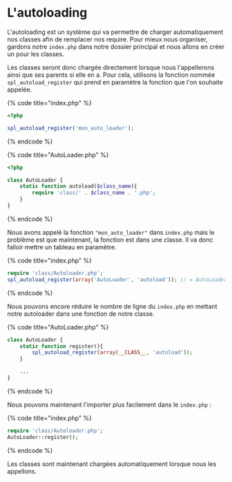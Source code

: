 # L'autoloading

L'autoloading est un système qui va permettre de charger automatiquement nos classes afin de remplacer nos require. Pour mieux nous organiser, gardons notre `index.php` dans notre dossier principal et nous allons en créer un pour les classes.&#x20;

Les classes seront donc chargée directement lorsque nous l'appellerons ainsi que ses parents si elle en a. Pour cela, utilisons la fonction nommée `spl_autoload_register` qui prend en paramètre la fonction que l'on souhaite appelée.

{% code title="index.php" %}
```php
<?php

spl_autoload_register('mon_auto_loader');
```
{% endcode %}

{% code title="AutoLoader.php" %}
```php
<?php

class AutoLoader {
    static function autoload($class_name){
        require 'class/' . $class_name . '.php';
    }
}
```
{% endcode %}

Nous avons appelé la fonction `"mon_auto_loader"` dans `index.php` mais le problème est que maintenant, la fonction est dans une classe. Il va donc falloir mettre un tableau en paramètre.

{% code title="index.php" %}
```php
require 'class/Autoloader.php';
spl_autoload_register(array('AutoLoader', 'autoload')); // = AutoLoader::autoload
```
{% endcode %}

Nous pouvons encore réduire le nombre de ligne du `index.php` en mettant notre autoloader dans une fonction de notre classe.

{% code title="AutoLoader.php" %}
```php
class AutoLoader {
    static function register(){
        spl_autoload_register(array(__CLASS__, 'autoload'));
    }

    ...
}
```
{% endcode %}

Nous pouvons maintenant l'importer plus facilement dans le `index.php` :&#x20;

{% code title="index.php" %}
```php
require 'class/Autoloader.php';
AutoLoader::register();
```
{% endcode %}

Les classes sont maintenant chargées automatiquement lorsque nous les appellons.
